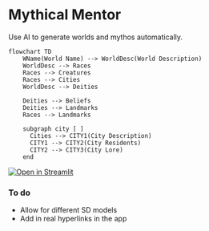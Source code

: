 # Mythical Mentor
Use AI to generate worlds and mythos automatically.

```mermaid
flowchart TD
    WName(World Name) --> WorldDesc(World Description)
    WorldDesc --> Races
    Races --> Creatures
    Races --> Cities
    WorldDesc --> Deities
    
    Deities --> Beliefs
    Deities --> Landmarks
    Races --> Landmarks

    subgraph city [ ]
      Cities --> CITY1(City Description)
      CITY1 --> CITY2(City Residents)
      CITY2 --> CITY3(City Lore)
    end
```

[![Open in Streamlit](https://static.streamlit.io/badges/streamlit_badge_black_white.svg)](https://thoppe-mythical-mentor-streamlit-app-4taw1v.streamlit.app/)

### To do

+ Allow for different SD models
+ Add in real hyperlinks in the app